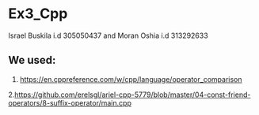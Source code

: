 # Ex3_Cpp

Israel Buskila i.d 305050437 and Moran Oshia i.d 313292633


## We used:
  1. https://en.cppreference.com/w/cpp/language/operator_comparison

   2.https://github.com/erelsgl/ariel-cpp-5779/blob/master/04-const-friend-operators/8-suffix-operator/main.cpp
